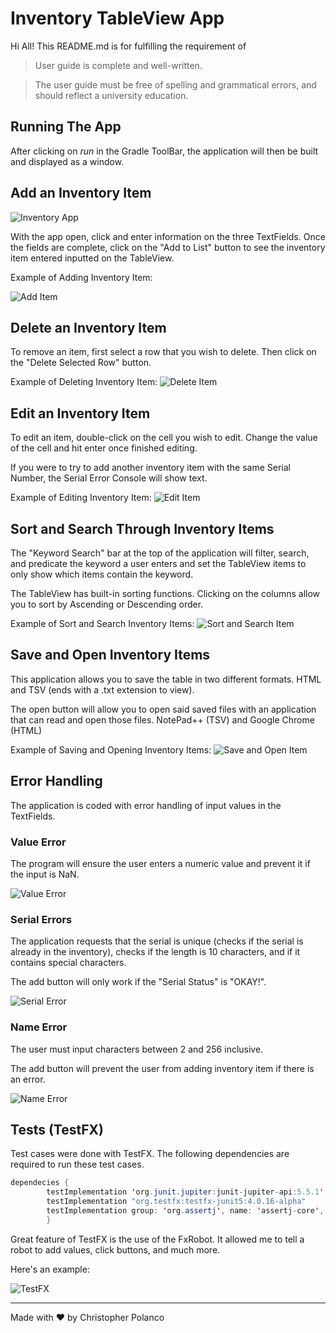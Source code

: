 # Inventory TableView App

Hi All! This README.md is for fulfilling the requirement of
>User guide is complete and well-written.

>The user guide must be free of spelling and grammatical errors, and should reflect a university education.

## Running The App

After clicking on *run* in the Gradle ToolBar, the application will then be built and displayed  as a window.

## Add an Inventory Item

![Inventory App](https://s6.gifyu.com/images/Screenshot-2021-07-25-151056.png)

With the app open, click and enter information on the three TextFields.
Once the fields are complete, click on the "Add to List" button to see the inventory item entered inputted on the TableView.

Example of Adding Inventory Item:

![Add Item](https://s6.gifyu.com/images/addItem.gif)

## Delete an Inventory Item
To remove an item, first select a row that you wish to delete. Then click on the "Delete Selected Row" button.

Example of Deleting Inventory Item:
![Delete Item](https://s6.gifyu.com/images/deleteItem.gif)


## Edit an Inventory Item
To edit an item, double-click on the cell you wish to edit. Change the value of the cell and hit enter once finished editing.

If you were to try to add another inventory item with the same Serial Number, the Serial Error Console will show text.

Example of Editing Inventory Item:
![Edit Item](https://s6.gifyu.com/images/editItem.gif)

## Sort and Search Through Inventory Items
The "Keyword Search" bar at the top of the application will filter, search, and predicate the keyword a user enters and set the TableView items to only show which items contain the keyword.

The TableView has built-in sorting functions. Clicking on the columns allow you to sort by Ascending or Descending order.

Example of Sort and Search Inventory Items:
![Sort and Search Item](https://s6.gifyu.com/images/sortAndSearch.gif)

## Save and Open Inventory Items
This application allows you to save the table in two different formats. HTML and TSV (ends with a .txt extension to view).

The open button will allow you to open said saved files with an application that can read and open those files. NotePad++ (TSV) and Google Chrome (HTML)

Example of Saving and Opening Inventory Items:
![Save and Open Item](https://s6.gifyu.com/images/saveAndOpen2.gif)

## Error Handling
The application is coded with error handling of input values in the TextFields. 

### Value Error
The program will ensure the user enters a numeric value and prevent it if the input is NaN.

![Value Error](https://s6.gifyu.com/images/valueError.gif)

### Serial Errors
The application requests that the serial is unique (checks if the serial is already in the inventory), checks if the length is 10 characters, and if it contains special characters.

The add button will only work if the "Serial Status" is "OKAY!".

![Serial Error](https://s6.gifyu.com/images/serialError.gif)

### Name Error
The user must input characters between 2 and 256 inclusive.

The add button will prevent the user from adding inventory item if there is an error.

![Name Error](https://s6.gifyu.com/images/nameError.md.gif)

## Tests (TestFX)
Test cases were done with TestFX. The following dependencies are required to run these test cases.

```java
dependecies {
        testImplementation 'org.junit.jupiter:junit-jupiter-api:5.5.1'
        testImplementation "org.testfx:testfx-junit5:4.0.16-alpha"
        testImplementation group: 'org.assertj', name: 'assertj-core', version: '3.13.2'
        }
```

Great feature of TestFX is the use of the FxRobot. It allowed me to tell a robot to add values, click buttons, and much more.

Here's an example:

![TestFX](https://s6.gifyu.com/images/testFX2.gif)

---
Made with ♥ by Christopher Polanco